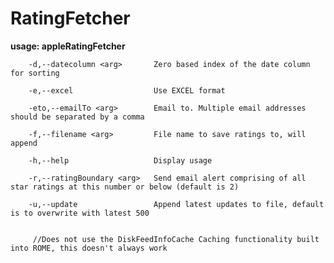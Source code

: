 RatingFetcher
=============

 **usage: appleRatingFetcher**
 
 		-d,--datecolumn <arg>       Zero based index of the date column for sorting
 		
 		-e,--excel                  Use EXCEL format
 		
 		-eto,--emailTo <arg>        Email to. Multiple email addresses should be separated by a comma
 		
 		-f,--filename <arg>         File name to save ratings to, will append
 		
 		-h,--help                   Display usage
 		
 		-r,--ratingBoundary <arg>   Send email alert comprising of all star ratings at this number or below (default is 2)
 		
 		-u,--update                 Append latest updates to file, default is to overwrite with latest 500
	
		 
		 //Does not use the DiskFeedInfoCache Caching functionality built into ROME, this doesn't always work
